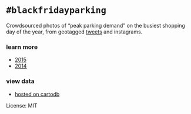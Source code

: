 `#blackfridayparking`
====================

Crowdsourced photos of “peak parking demand” on the busiest shopping day of the year, from geotagged [tweets](https://twitter.com/search?q=%23blackfridayparking) and instagrams.

### learn more

- [2015](http://www.strongtowns.org/eventspage/2015/11/27/blackfridayparking)
- [2014](http://www.strongtowns.org/journal/2014/11/24/black-friday-parking-2014-event)

### view data

- [hosted on cartodb](https://lou.cartodb.com/)

License: MIT
